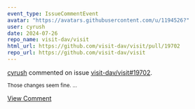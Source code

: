 ```yaml
---
event_type: IssueCommentEvent
avatar: "https://avatars.githubusercontent.com/u/1194526?"
user: cyrush
date: 2024-07-26
repo_name: visit-dav/visit
html_url: https://github.com/visit-dav/visit/pull/19702
repo_url: https://github.com/visit-dav/visit
---
```


<a href='https://github.com/cyrush' target='_blank'>cyrush</a> commented on issue <a href='https://github.com/visit-dav/visit/pull/19702' target='_blank'>visit-dav/visit#19702</a>.

<small>Those changes seem fine. ...</small>

<a href='https://github.com/visit-dav/visit/pull/19702' target='_blank'>View Comment</a>